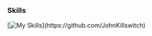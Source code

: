 ### Skills

[![My Skills](https://skillicons.dev/icons?i=cs,ai,idea,kotlin,ps,py,spring,sqlite,unity,git,java.maven,gradle,)](https://github.com/JohnKillswitch)
